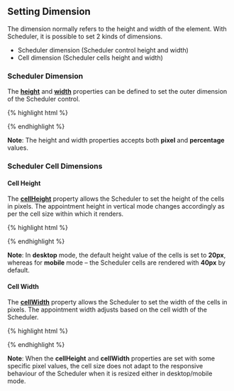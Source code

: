 ## Setting Dimension

The dimension normally refers to the height and width of the element. With Scheduler, it is possible to set 2 kinds of dimensions.

* Scheduler dimension (Scheduler control height and width)
* Cell dimension (Scheduler cells height and width)

### Scheduler Dimension


The **[height](http://help.syncfusion.com/js/api/ejschedule#members:height "")** and **[width](http://help.syncfusion.com/js/api/ejschedule#members:width "")** properties can be defined to set the outer dimension of the Scheduler control.

{% highlight html %}
<!-- HTML element will initialize as a ejSchedule -->

<div id="schedule"></div>

<script>

$(function () {

$("#schedule").ejSchedule({

//Setting dimension of Scheduler

width: "70%",

height: "500px"

});

});

</script>



{% endhighlight %}

**Note**: The height and width properties accepts both **pixel** and **percentage** values.

### Scheduler Cell Dimensions

#### Cell Height

The **[cellHeight](http://help.syncfusion.com/js/api/ejschedule#members:cellheight "")** property allows the Scheduler to set the height of the cells in pixels. The appointment height in vertical mode changes accordingly as per the cell size within which it renders.

{% highlight html %}


<div id="Schedule1"></div>



<script type="text/javascript">

$(function () {

$("#Schedule1").ejSchedule({

currentDate: new Date(2015, 11, 2),

cellHeight: "40px",

appointmentSettings: {

dataSource: [{

Id: 100,

Subject: "Research on Sky Miracles",

StartTime: new Date(2015, 11, 2, 9, 00),

EndTime: new Date(2015, 11, 2, 10, 30)

}]

}

});

});

</script>



{% endhighlight %}

**Note**: In **desktop** mode, the default height value of the cells is set to **20px**, whereas for **mobile** mode – the Scheduler cells are rendered with **40px** by default.

#### Cell Width

The **[cellWidth](http://help.syncfusion.com/js/api/ejschedule#members:cellwidth "")** property allows the Scheduler to set the width of the cells in pixels. The appointment width adjusts based on the cell width of the Scheduler.

{% highlight html %}


<div id="Schedule1"></div>



<script type="text/javascript">

$(function () {

$("#Schedule1").ejSchedule({

currentDate: new Date(2015, 11, 2),

cellWidth: "97px",

appointmentSettings: {

dataSource: [{

Id: 100,

Subject: "Research on Sky Miracles",

StartTime: new Date(2015, 11, 2, 9, 00),

EndTime: new Date(2015, 11, 2, 10, 30)

}]

}

});

});

</script>



{% endhighlight %}

**Note**: When the **cellHeight** and **cellWidth** properties are set with some specific pixel values, the cell size does not adapt to the responsive behaviour of the Scheduler when it is resized either in desktop/mobile mode.

